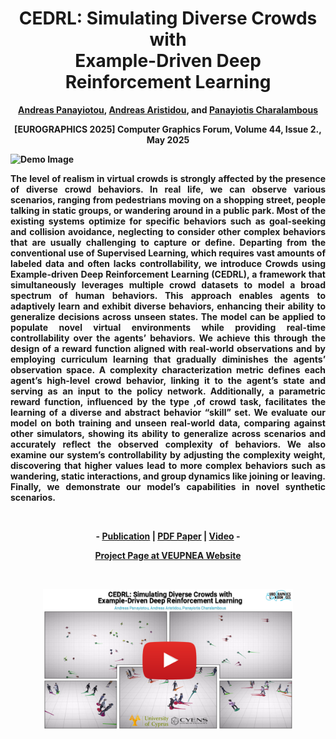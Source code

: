 <div align="center">
<h1>CEDRL: Simulating Diverse Crowds with </br>Example-Driven Deep Reinforcement Learning</h1>
<strong><a href="https://www.apanayiotou.com/" target="_blank">Andreas Panayiotou</a>, <a href="http://www.andreasaristidou.com/" target="_blank">Andreas Aristidou</a>, and <a href="https://totis77.github.io/" target="_blank">Panayiotis Charalambous</a>

[EUROGRAPHICS 2025] Computer Graphics Forum, Volume 44, Issue 2., May 2025</br>
</div>

![Demo Image](https://github.com/veupnea/CEDRL/blob/main/Images/teaser.png)

<p align="justify">
The level of realism in virtual crowds is strongly affected by the presence of diverse crowd behaviors. In real life, we can observe various scenarios, ranging from pedestrians moving on a shopping street, people talking in static groups, or wandering around in a public park. Most of the existing systems optimize for specific behaviors such as goal-seeking and collision avoidance, neglecting to consider other complex behaviors that are usually challenging to capture or define. Departing from the conventional use of Supervised Learning, which requires vast amounts of labeled data and often lacks controllability, we introduce Crowds using Example-driven Deep Reinforcement Learning (CEDRL), a framework that simultaneously leverages multiple crowd datasets to model a broad spectrum of human behaviors. This approach enables agents to adaptively learn and exhibit diverse behaviors, enhancing their ability to generalize decisions across unseen states. The model can be applied to populate novel virtual environments while providing real-time controllability over the agents’ behaviors. We achieve this through the design of a reward function aligned with real-world observations and by employing curriculum learning that gradually diminishes the agents’ observation space. A complexity characterization metric defines each agent’s high-level crowd behavior, linking it to the agent’s state and serving as an input to the policy network. Additionally, a parametric reward function, influenced by the type ,of crowd task, facilitates the learning of a diverse and abstract behavior “skill” set. We evaluate our model on both training and unseen real-world data, comparing against other simulators, showing its ability to generalize across scenarios and accurately reflect the observed complexity of behaviors. We also examine our system’s controllability by adjusting the complexity weight, discovering that higher values lead to more complex behaviors such as wandering, static interactions, and group dynamics like joining or leaving. Finally, we demonstrate our model’s capabilities in novel synthetic scenarios.
</p>

<br>

<p align="center"><strong>
	- <a href="..." target="_blank">Publication</a>  | <a href="..." target="_blank">PDF Paper</a> | <a href="https://youtu.be/7w9WhwZmAfU" target="_blank">Video</a> -
</strong>
</p>

<p align="center"><strong>
 <a href="..." target="_blank">Project Page at VEUPNEA Website
</strong></p>

<br>

<p align="center" dir="auto">
	<a href="https://youtu.be/7w9WhwZmAfU" rel="nofollow">
		<img align="center" width="400px" src="https://github.com/veupnea/CEDRL/blob/main/Images/youtube_image.png"/>
	</a>
</p>






